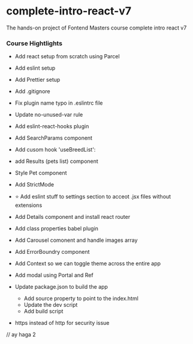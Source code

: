 # complete-intro-react-v7
The hands-on project of Fontend Masters course complete intro react v7


### Course Hightlights

- Add react setup from scratch using Parcel
- Add eslint setup
- Add Prettier setup

- Add .gitignore
- Fix plugin name typo in .eslintrc file
- Update no-unused-var rule

- Add eslint-react-hooks plugin
- Add SearchParams component
- Add cusom hook 'useBreedList':

- add Results (pets list) component
- Style Pet component
- Add StrictMode

- ⭐ Add eslint stuff to settings section to acceot .jsx files without extensions
- Add Details component and install react router
- Add class properties babel plugin

- Add Carousel comonent and handle images array
- Add ErrorBoundry component
- Add Context so we can toggle theme across the entire app

- Add modal using Portal and Ref
- Update package.json to build the app
  - Add source property to point to the index.html
  - Update the dev script
  - Add build script
- https instead of http for security issue

// ay haga 2
